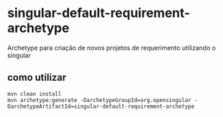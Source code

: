 # singular-default-requirement-archetype

Archetype para criação de novos projetos de requerimento utilizando o singular

## como utilizar

```shell
mvn clean install
mvn archetype:generate -DarchetypeGroupId=org.opensingular -DarchetypeArtifactId=singular-default-requirement-archetype
```

